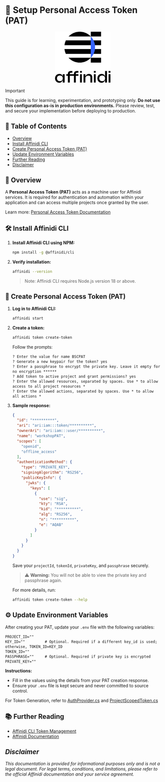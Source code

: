 # 🚀 Setup Personal Access Token (PAT)

<div align="center">
  <img src="./images/Affinidi%20Stacked_FC_RGB.jpg" alt="Affinidi PAT" width="180"/>
</div>



> [!IMPORTANT]
> This guide is for learning, experimentation, and prototyping only.
> **Do not use this configuration as-is in production environments.**
> Please review, test, and secure your implementation before deploying to production.



## 📖 Table of Contents
- [Overview](#overview)
- [Install Affinidi CLI](#install-affinidi-cli)
- [Create Personal Access Token (PAT)](#create-personal-access-token-pat)
- [Update Environment Variables](#update-environment-variables)
- [Further Reading](#further-reading)
- [Disclaimer](#disclaimer)



## 🧭 Overview

A **Personal Access Token (PAT)** acts as a machine user for Affinidi services.
It is required for authentication and automation within your application and can access multiple projects once granted by the user.

Learn more: [Personal Access Token Documentation](https://docs.affinidi.com/dev-tools/affinidi-cli/manage-token/#how-does-pat-authentication-works)



## 🛠️ Install Affinidi CLI

1. **Install Affinidi CLI using NPM:**
   ```sh
   npm install -g @affinidi/cli
   ```

2. **Verify installation:**
   ```sh
   affinidi --version
   ```
   > Note: Affinidi CLI requires Node.js version 18 or above.



## 🔑 Create Personal Access Token (PAT)

1. **Log in to Affinidi CLI:**
   ```sh
   affinidi start
   ```

2. **Create a token:**
   ```sh
   affinidi token create-token
   ```
   Follow the prompts:
   ```
   ? Enter the value for name BSCPAT
   ? Generate a new keypair for the token? yes
   ? Enter a passphrase to encrypt the private key. Leave it empty for no encryption ******
   ? Add token to active project and grant permissions? yes
   ? Enter the allowed resources, separated by spaces. Use * to allow access to all project resources *
   ? Enter the allowed actions, separated by spaces. Use * to allow all actions *
   ```

3. **Sample response:**
   ```json
   {
     "id": "**********",
     "ari": "ari:iam:::token/**********",
     "ownerAri": "ari:iam:::user/**********",
     "name": "workshopPAT",
     "scopes": [
       "openid",
       "offline_access"
     ],
     "authenticationMethod": {
       "type": "PRIVATE_KEY",
       "signingAlgorithm": "RS256",
       "publicKeyInfo": {
         "jwks": {
           "keys": [
             {
               "use": "sig",
               "kty": "RSA",
               "kid": "**********",
               "alg": "RS256",
               "n": "**********",
               "e": "AQAB"
             }
           ]
         }
       }
     }
   }
   ```

   Save your `projectId`, `tokenId`, `privateKey`, and `passphrase` securely.
   > ⚠️ **Warning:** You will not be able to view the private key and passphrase again.

   For more details, run:
   ```sh
   affinidi token create-token --help
   ```



## ⚙️ Update Environment Variables

After creating your PAT, update your `.env` file with the following variables:

```env
PROJECT_ID=""
KEY_ID=""         # Optional. Required if a different key_id is used; otherwise, TOKEN_ID=KEY_ID
TOKEN_ID=""
PASSPHRASE=""     # Optional. Required if private key is encrypted
PRIVATE_KEY=""
```

**Instructions:**
- Fill in the values using the details from your PAT creation response.
- Ensure your `.env` file is kept secure and never committed to source control.

For Token Generation, refer to [AuthProvider.cs](/util/AuthProvider.cs) and [ProjectScopedToken.cs](/util/ProjectScopedToken.cs)

## 📚 Further Reading

- [Affinidi CLI Token Management](https://docs.affinidi.com/dev-tools/affinidi-cli/manage-token)
- [Affinidi Documentation](https://docs.affinidi.com/docs/)



## _Disclaimer_

_This documentation is provided for informational purposes only and is not a legal document. For legal terms, conditions, and limitations, please refer to the official Affinidi documentation and your service agreement._
